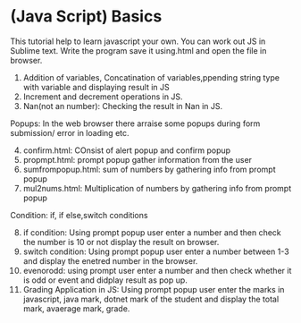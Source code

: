 # (Java Script) Basics  
This tutorial help to learn javascript your own. You can work out JS in Sublime text. Write the program save it using.html and open the file in browser. 

1. Addition of variables, Concatination of variables,ppending string type with variable  and displaying result in JS
2. Increment and decrement operations in JS.
3. Nan(not an number): Checking the result in Nan in JS.

Popups: In the web browser there arraise some popups during form submission/ error in loading etc.

4. confirm.html: COnsist of alert popup and confirm popup
5. propmpt.html: prompt popup gather information from the user
6. sumfrompopup.html: sum of numbers by gathering info from prompt popup
7. mul2nums.html: Multiplication of numbers by gathering info from prompt popup

Condition: if, if else,switch conditions

8. if condition: Using prompt popup user enter a number and then check the number is 10 or not display the result on browser.
9. switch condition: Using prompt popup user enter a number between 1-3 and display the enetred number in the browser.
10. evenorodd: using prompt user enter a number and then check whether it is odd or event and didplay result as pop up.
11. Grading Application in JS: Using prompt popup user enter the marks in javascript, java mark, dotnet mark of the student and display the total mark, avaerage mark, grade.
